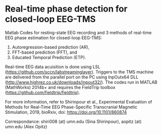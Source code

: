 # Real-time phase detection for closed-loop EEG-TMS
Matlab Codes for resting-state EEG recording and 3 methods of real-time EEG phase estimation for closed-loop EEG-TMS: 
1) Autoregression-based prediction (AR),
2) FFT-based prediction (FFT), and
3) Educated Temporal Prediction (ETP).

Real-time EEG data acuisition is done using LSL (https://github.com/sccn/labstreaminglayer). 
Triggers to the TMS machine are delivered from the parallel port on the PC using InpOutx64 DLL (http://www.highrez.co.uk/downloads/inpout32/).
The codes run in MATLAB (MathWorks) 2014b+ and requires the FieldTrip toolbox (https://github.com/fieldtrip/fieldtrip).

For more information, refer to Shirinpour et al., Experimental Evaluation of Methods for Real-Time EEG 
Phase-Specific Transcranial Magnetic Stimulation, 2019, bioRxiv, doi: https://doi.org/10.1101/860874

Correspondance: shiri008 (at) umn.edu (Sina Shirinpour), aopitz (at) umn.edu (Alex Opitz)
